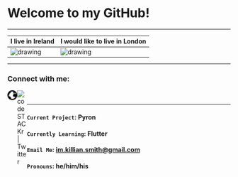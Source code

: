 # Welcome to my GitHub!

---

| I live in Ireland | I would like to live in London|
| ----------------- | ------------------------------|
| <img src="https://static.vinepair.com/wp-content/uploads/2018/03/dublin-cover-mobile.jpg" alt="drawing" height="250" width="250"/>| <img src="https://lp-cms-production.imgix.net/2019-06/55425108.jpg?auto=format&fit=crop&vib=20&sharp=10&ixlib=react-8.6.4" alt="drawing" height="250" width="250"/>|

---

### Connect with me:

[<img align="left" alt="codeSTACKr.com" width="22px" src="https://raw.githubusercontent.com/iconic/open-iconic/master/svg/globe.svg" />](https://killiansmith.codes/)
[<img align="left" alt="codeSTACKr | Twitter" width="22px" src="https://cdn.jsdelivr.net/npm/simple-icons@v3/icons/twitter.svg" />](https://twitter.com/KillianBoi)
<br/>

---

#### `Current Project`: Pyron

#### `Currently Learning`: Flutter

#### `Email Me`: [im.killian.smith@gmail.com](mailto:im.killian.smith@gmail.com)

#### `Pronouns`: he/him/his

[dublin]: https://static.vinepair.com/wp-content/uploads/2018/03/dublin-cover-mobile.jpg
[london]: https://lp-cms-production.imgix.net/2019-06/55425108.jpg?auto=format&fit=crop&vib=20&sharp=10&ixlib=react-8.6.4